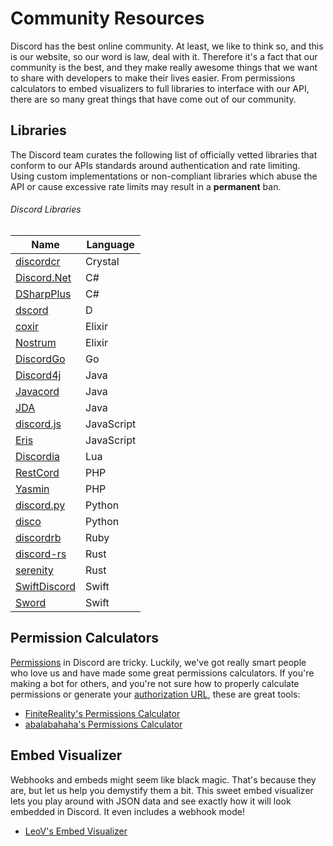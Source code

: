# Community Resources

Discord has the best online community. At least, we like to think so, and this is our website, so our word is law, deal with it. Therefore it's a fact that our community is the best, and they make really awesome things that we want to share with developers to make their lives easier. From permissions calculators to embed visualizers to full libraries to interface with our API, there are so many great things that have come out of our community.

## Libraries

The Discord team curates the following list of officially vetted libraries that conform to our APIs standards around authentication and rate limiting. Using custom implementations or non-compliant libraries which abuse the API or cause excessive rate limits may result in a **permanent** ban.

###### Discord Libraries

| Name | Language |
|------|----------|
| [discordcr](https://github.com/meew0/discordcr) | Crystal |
| [Discord.Net](https://github.com/RogueException/Discord.Net) | C# |
| [DSharpPlus](https://github.com/NaamloosDT/DSharpPlus) | C# |
| [dscord](https://github.com/b1naryth1ef/dscord) | D |
| [coxir](https://github.com/satom99/coxir) | Elixir |
| [Nostrum](https://github.com/Kraigie/nostrum) | Elixir |
| [DiscordGo](https://github.com/bwmarrin/discordgo) | Go |
| [Discord4j](https://github.com/austinv11/Discord4J) | Java |
| [Javacord](https://github.com/Javacord/Javacord) | Java |
| [JDA](https://github.com/DV8FromTheWorld/JDA) | Java |
| [discord.js](https://github.com/discordjs/discord.js) | JavaScript |
| [Eris](https://github.com/abalabahaha/eris) | JavaScript |
| [Discordia](https://github.com/SinisterRectus/Discordia) | Lua |
| [RestCord](https://www.restcord.com/) | PHP |
| [Yasmin](https://github.com/CharlotteDunois/Yasmin) | PHP |
| [discord.py](https://github.com/Rapptz/discord.py) | Python |
| [disco](https://github.com/b1naryth1ef/disco) | Python |
| [discordrb](https://github.com/meew0/discordrb) | Ruby |
| [discord-rs](https://github.com/SpaceManiac/discord-rs) | Rust |
| [serenity](https://github.com/serenity-rs/serenity) | Rust |
| [SwiftDiscord](https://github.com/nuclearace/SwiftDiscord) | Swift |
| [Sword](https://github.com/Azoy/Sword) | Swift |

## Permission Calculators

[Permissions](#DOCS_TOPICS_PERMISSIONS/permissions) in Discord are tricky. Luckily, we've got really smart people who love us and have made some great permissions calculators. If you're making a bot for others, and you're not sure how to properly calculate permissions or generate your [authorization URL](#DOCS_TOPICS_OAUTH2/bot-authorization-flow), these are great tools:

- [FiniteReality's Permissions Calculator](https://finitereality.github.io/permissions-calculator/?v=0)
- [abalabahaha's Permissions Calculator](https://discordapi.com/permissions.html#0)

## Embed Visualizer

Webhooks and embeds might seem like black magic. That's because they are, but let us help you demystify them a bit. This sweet embed visualizer lets you play around with JSON data and see exactly how it will look embedded in Discord. It even includes a webhook mode!

- [LeoV's Embed Visualizer](https://leovoel.github.io/embed-visualizer/)
